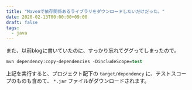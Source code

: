```yaml
---
title: "Mavenで依存関係あるライブラリをダウンロードしたいだけだった。"
date: 2020-02-13T00:00:00+09:00
draft: false
tags:
  - java
---
```


また、以前blogに書いていたのに、すっかり忘れてググってしまったので。

```csh
mvn dependency:copy-dependencies -DincludeScope=test
```

上記を実行すると、プロジェクト配下の `target/dependency` に、テストスコープのものも含めて、 `*.jar` ファイルがダウンロードされます。